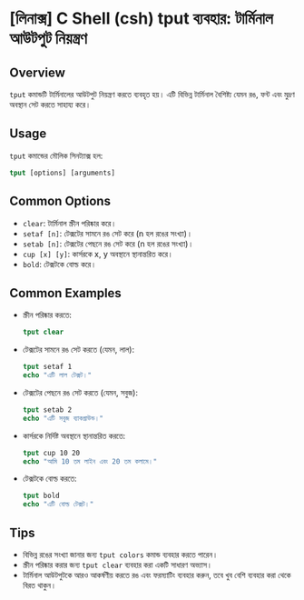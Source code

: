 # [লিনাক্স] C Shell (csh) tput ব্যবহার: টার্মিনাল আউটপুট নিয়ন্ত্রণ

## Overview
`tput` কমান্ডটি টার্মিনালের আউটপুট নিয়ন্ত্রণ করতে ব্যবহৃত হয়। এটি বিভিন্ন টার্মিনাল বৈশিষ্ট্য যেমন রঙ, ফন্ট এবং মুদ্রণ অবস্থান সেট করতে সাহায্য করে।

## Usage
`tput` কমান্ডের মৌলিক সিনট্যাক্স হল:

```csh
tput [options] [arguments]
```

## Common Options
- `clear`: টার্মিনাল স্ক্রীন পরিষ্কার করে।
- `setaf [n]`: টেক্সটের সামনে রঙ সেট করে (n হল রঙের সংখ্যা)।
- `setab [n]`: টেক্সটের পেছনে রঙ সেট করে (n হল রঙের সংখ্যা)।
- `cup [x] [y]`: কার্সরকে x, y অবস্থানে স্থানান্তরিত করে।
- `bold`: টেক্সটকে বোল্ড করে।

## Common Examples
- স্ক্রীন পরিষ্কার করতে:
  ```csh
  tput clear
  ```

- টেক্সটের সামনে রঙ সেট করতে (যেমন, লাল):
  ```csh
  tput setaf 1
  echo "এটি লাল টেক্সট।"
  ```

- টেক্সটের পেছনে রঙ সেট করতে (যেমন, সবুজ):
  ```csh
  tput setab 2
  echo "এটি সবুজ ব্যাকগ্রাউন্ড।"
  ```

- কার্সরকে নির্দিষ্ট অবস্থানে স্থানান্তরিত করতে:
  ```csh
  tput cup 10 20
  echo "আমি 10 তম লাইন এবং 20 তম কলামে।"
  ```

- টেক্সটকে বোল্ড করতে:
  ```csh
  tput bold
  echo "এটি বোল্ড টেক্সট।"
  ```

## Tips
- বিভিন্ন রঙের সংখ্যা জানার জন্য `tput colors` কমান্ড ব্যবহার করতে পারেন।
- স্ক্রীন পরিষ্কার করার জন্য `tput clear` ব্যবহার করা একটি সাধারণ অভ্যাস।
- টার্মিনাল আউটপুটকে আরও আকর্ষণীয় করতে রঙ এবং ফরম্যাটিং ব্যবহার করুন, তবে খুব বেশি ব্যবহার করা থেকে বিরত থাকুন।